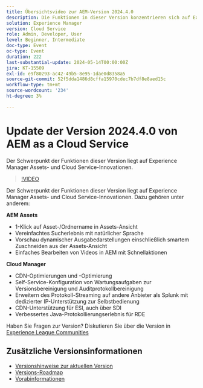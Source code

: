 ```yaml
---
title: Übersichtsvideo zur AEM-Version 2024.4.0
description: Die Funktionen in dieser Version konzentrieren sich auf Experience Manager Assets- und Cloud Service-Innovationen und umfassen Folgendes:AEM Assets:1-Klick-Asset/-Ordnername in der Assets-AnsichtVereinfachtes Sucherlebnis mit natürlicher SpracheVorschau von dynamischen Ausgabedarstellungen einschließlich smartem Zuschneiden aus der Assets-Ansicht Einfaches Bearbeiten von Videos innerhalb der AEM mit Express-SchnellaktionenCloud Manager:CDN-Optimierungen und -OptimierungSelf-Service-Konfiguration der Versionsbereinigung und Wartungsaufgaben der AuditprotokollbereinigungErweitern des Protokoll-Streaming auf Anbieter außerhalb von Splunk mit Self-Service-, dedizierter IP-UnterstützungCDN-Unterstützung für ESI, auch über SDIVerbesserte Java-Protokollierungserfahrung für RDE
solution: Experience Manager
version: Cloud Service
role: Admin, Developer, User
level: Beginner, Intermediate
doc-type: Event
oc-type: Event
duration: 222
last-substantial-update: 2024-05-14T00:00:00Z
jira: KT-15509
exl-id: e9f80293-ac42-49b5-8e95-1dae0d8358a5
source-git-commit: 52f5dda1486d8cffa15970cdec7b7df8e8aed15c
workflow-type: tm+mt
source-wordcount: '234'
ht-degree: 3%

---
```


# Update der Version 2024.4.0 von AEM as a Cloud Service

Der Schwerpunkt der Funktionen dieser Version liegt auf Experience Manager Assets- und Cloud Service-Innovationen.

>[!VIDEO](https://video.tv.adobe.com/v/3429111/?learn=on)

Der Schwerpunkt der Funktionen dieser Version liegt auf Experience Manager Assets- und Cloud Service-Innovationen. Dazu gehören unter anderem:

**AEM Assets**
* 1-Klick auf Asset-/Ordnername in Assets-Ansicht
* Vereinfachtes Sucherlebnis mit natürlicher Sprache
* Vorschau dynamischer Ausgabedarstellungen einschließlich smartem Zuschneiden aus der Assets-Ansicht
* Einfaches Bearbeiten von Videos in AEM mit Schnellaktionen

**Cloud Manager**
* CDN-Optimierungen und -Optimierung
* Self-Service-Konfiguration von Wartungsaufgaben zur Versionsbereinigung und Auditprotokollbereinigung
* Erweitern des Protokoll-Streaming auf andere Anbieter als Splunk mit dedizierter IP-Unterstützung zur Selbstbedienung
* CDN-Unterstützung für ESI, auch über SDI
* Verbessertes Java-Protokollierungserlebnis für RDE

Haben Sie Fragen zur Version?  Diskutieren Sie über die Version in [Experience League Communities](https://adobe.ly/44Ofo8H)

## Zusätzliche Versionsinformationen

* [Versionshinweise zur aktuellen Version](https://experienceleague.adobe.com/docs/experience-manager-cloud-service/content/release-notes/home.html?lang=de)
* [Versions-Roadmap](https://experienceleague.adobe.com/docs/experience-manager-release-information/aem-release-updates/update-releases-roadmap.html?lang=de)
* [Vorabinformationen](https://experienceleague.adobe.com/docs/experience-manager-cloud-service/content/release-notes/prerelease.html)
